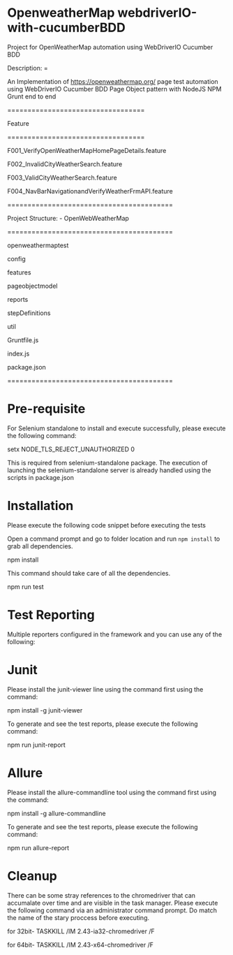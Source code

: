 # OpenweatherMap webdriverIO-with-cucumberBDD
  Project for OpenWeatherMap automation using WebDriverIO Cucumber BDD
  
  Description: =
  
  An Implementation of https://openweathermap.org/ page test automation using WebDriverIO Cucumber BDD Page Object pattern with NodeJS      NPM Grunt end to end
  
  ==================================
  
  Feature
  
  ==================================
  
  F001_VerifyOpenWeatherMapHomePageDetails.feature
  
  F002_InvalidCityWeatherSearch.feature
  
  F003_ValidCityWeatherSearch.feature
  
  F004_NavBarNavigationandVerifyWeatherFrmAPI.feature
  
  =========================================
  
  Project Structure: - OpenWebWeatherMap
  
  =========================================
  
  openweathermaptest
  
  config
  
  features
  
  pageobjectmodel
  
  reports
  
  stepDefinitions
  
  util
  
  Gruntfile.js
  
  index.js
  
  package.json
  
  =========================================
  
# Pre-requisite
  For Selenium standalone to install and execute successfully, please execute the following command:
  
  
  setx NODE_TLS_REJECT_UNAUTHORIZED 0
  
  
  This is required from selenium-standalone package. The execution of launching the selenium-standalone server is already handled using   the scripts in package.json
  
 # Installation
  
  Please execute the following code snippet before executing the tests
  
  Open a command prompt and go to folder location and run `npm install` to grab all dependencies.
  
  npm install
  
  This command should take care of all the dependencies.
  
  npm run test
  
  
  
 # Test Reporting
  
  Multiple reporters configured in the framework and you can use any of the following:
  
  # Junit
  
  Please install the junit-viewer line using the command first using the command:
  
  npm install -g junit-viewer
  
  To generate and see the test reports, please execute the following command:
  
  npm run junit-report
  
  # Allure
  
  Please install the allure-commandline tool using the command first using the command:
  
  npm install -g allure-commandline
  
  To generate and see the test reports, please execute the following command:
  
  npm run allure-report
  
# Cleanup
  
  There can be some stray references to the chromedriver that can accumalate over time and are visible in the task manager. Please          execute the following command via an administrator command prompt. Do match the name of the stary proccess before executing.
  
  for 32bit- TASKKILL /IM 2.43-ia32-chromedriver /F
  
  for 64bit- TASKKILL /IM 2.43-x64-chromedriver /F
  
